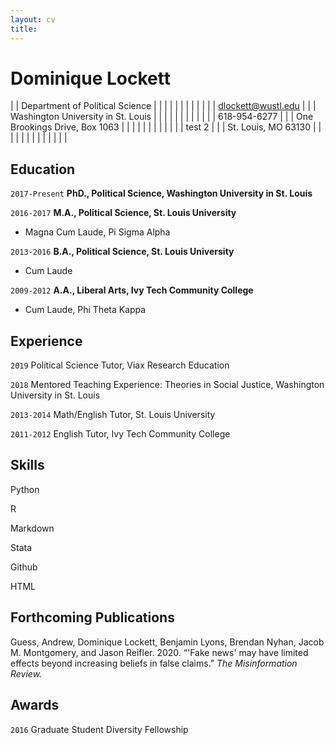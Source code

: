 ```yaml
---	
layout: cv	
title:
---
```

# Dominique Lockett


|  | Department of Political Science    |   |   |   |   |   |   |   |   |   |   |   |    dlockett@wustl.edu |
|  | Washington University in St. Louis |   |   |   |   |   |   |   |   |   |   |   |    618-954-6277       |
|  | One Brookings Drive, Box 1063      |   |   |   |   |   |   |   |   |   |   |   |          test 2       |
|  | St. Louis, MO 63130                |   |   |   |   |   |   |   |   |   |   |   |                       |

## Education

`2017-Present`
__PhD., Political Science, Washington University in St. Louis__

`2016-2017`
__M.A., Political Science, St. Louis University__

- Magna Cum Laude, Pi Sigma Alpha

`2013-2016`
__B.A., Political Science, St. Louis University__

- Cum Laude

`2009-2012`
__A.A., Liberal Arts, Ivy Tech Community College__

- Cum Laude, Phi Theta Kappa

## Experience
`2019`
Political Science Tutor, Viax Research Education

`2018`
Mentored Teaching Experience: Theories in Social Justice, Washington University in St. Louis

`2013-2014`
Math/English Tutor, St. Louis University

`2011-2012`
English Tutor, Ivy Tech Community College



## Skills
Python

R

Markdown

Stata

Github

HTML


## Forthcoming Publications

Guess, Andrew, Dominique Lockett, Benjamin Lyons, Brendan Nyhan, Jacob M. Montgomery, and Jason Reifler. 2020. “'Fake news' may have limited effects beyond increasing beliefs in false claims.” *The Misinformation Review.*



## Awards

`2016`
Graduate Student Diversity Fellowship




